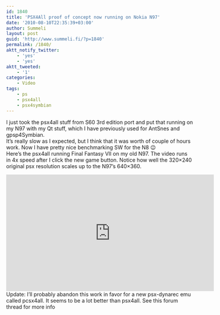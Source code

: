 ```yaml
---
id: 1840
title: 'PSX4All proof of concept now running on Nokia N97'
date: '2010-08-10T22:35:39+03:00'
author: Summeli
layout: post
guid: 'http://www.summeli.fi/?p=1840'
permalink: /1840/
aktt_notify_twitter:
    - 'yes'
    - 'yes'
aktt_tweeted:
    - '1'
categories:
    - Video
tags:
    - ps
    - psx4all
    - psx4symbian
---
```


I just took the psx4all stuff from S60 3rd edition port and put that running on my N97 with my Qt stuff, which I have previously used for AntSnes and gpsp4Symbian.  
It’s really slow as I expected, but I think that it was worth of couple of hours work. Now I have pretty nice benchmarking SW for the N8 😉  
Here’s the psx4all running Final Fantasy VII on my old N97. The video runs in 4x speed after I click the new game button. Notice how well the 320×240 original psx resolution scales up to the N97’s 640×360.  
<iframe allowfullscreen="allowfullscreen" frameborder="0" height="315" loading="lazy" src="https://www.youtube.com/embed/A44dknvm_Qc" width="560"></iframe>  
Update: I’ll probably abandon this work in favor for a new psx-dynarec emu called pcsx4all. It seems to be a lot better than psx4all. See this forum thread for more info <http://www.gp32x.com/board/index.php?/topic/55665-pcsx4all/>

<div id="_mcePaste" style="position: absolute; left: -10000px; top: 136px; width: 1px; height: 1px; overflow: hidden;">http://www.gp32x.com/board/index.php?/topic/55665-pcsx4all/</div>